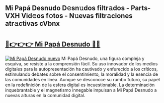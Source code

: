 ## Mi Papá Desnudo D𝚎sn𝚞dos filtr𝚊dos - Parts-VXH Vid𝚎os f𝚘tos - N𝚞evas filtr𝚊ciones atr𝚊ctivas cVbnx

# <h2><a href="http://mbcatry.tromn.icu/?c=Mi+Pap%c3%a1+Desnudo">🔗👉👉👉 Mi Papá Desnudo 🔗🔗</a></h2>

[![Mi Papá Desnudo nuevo](https://i.imgur.com/pEAQMta.gif)](http://mbcatry.tromn.icu/?c=Mi+Pap%c3%a1+Desnudo)
Mi Papá Desnudo, una figura compleja y esquiva, se resiste a la comprensión fácil. Su uso innovador de los medios digitales para la autopresentación ha cautivado y enfurecido a los críticos, estimulando debates sobre el consentimiento, la moralidad y la esencia de las comunidades en línea. Aunque se desconoce su rumbo futuro, su papel en la redefinición de la esfera digital es incuestionable. La determinación inquebrantable y el magnetismo innegable impulsan a Mi Papá Desnudo a nuevas alturas en la comunidad digital.
